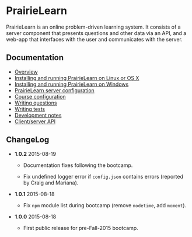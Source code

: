 
# PrairieLearn

PrairieLearn is an online problem-driven learning system. It consists
of a server component that presents questions and other data via an
API, and a web-app that interfaces with the user and communicates with
the server.

## Documentation

* [Overview](https://github.com/PrairieLearn/PrairieLearn/blob/master/doc/overview.md)
* [Installing and running PrairieLearn on Linux or OS X](https://github.com/PrairieLearn/PrairieLearn/blob/master/doc/installingLinux.md)
* [Installing and running PrairieLearn on Windows](https://github.com/PrairieLearn/PrairieLearn/blob/master/doc/installingWindows.md)
* [PrairieLearn server configuration](https://github.com/PrairieLearn/PrairieLearn/blob/master/doc/serverConfig.md)
* [Course configuration](https://github.com/PrairieLearn/PrairieLearn/blob/master/doc/courseConfig.md)
* [Writing questions](https://github.com/PrairieLearn/PrairieLearn/blob/master/doc/writingQuestions.md)
* [Writing tests](https://github.com/PrairieLearn/PrairieLearn/blob/master/doc/writingTests.md)
* [Development notes](https://github.com/PrairieLearn/PrairieLearn/blob/master/doc/devNotes.md)
* [Client/server API](https://github.com/PrairieLearn/PrairieLearn/blob/master/doc/api.md)

## ChangeLog

* __1.0.2__ 2015-08-19

  * Documentation fixes following the bootcamp.

  * Fix undefined logger error if `config.json` contains errors (reported by Craig and Mariana).

* __1.0.1__ 2015-08-18

  * Fix `npm` module list during bootcamp (remove `nodetime`, add `moment`).

* __1.0.0__ 2015-08-18

  * First public release for pre-Fall-2015 bootcamp.
